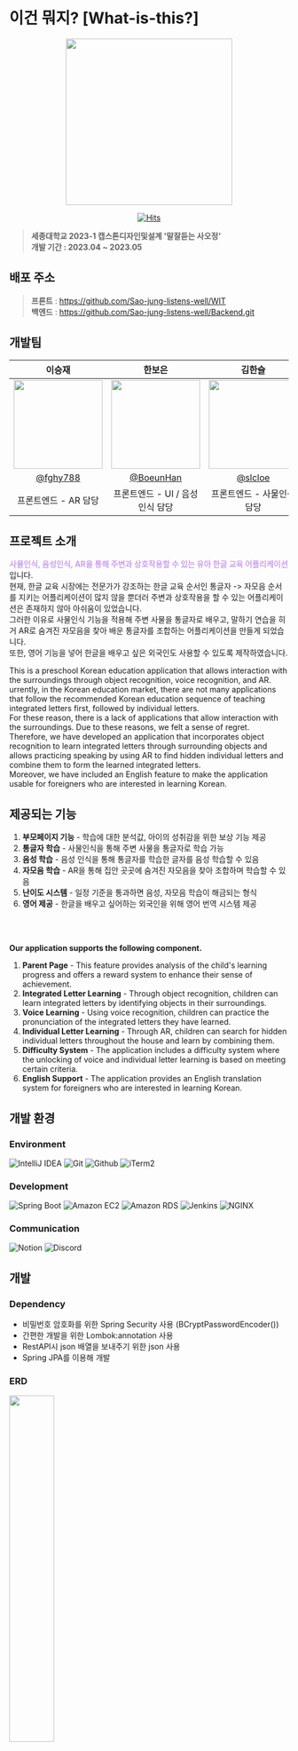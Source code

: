 # 이건 뭐지? [What-is-this?]

<div align="center">
<img width="300" src="https://github.com/Sao-jung-listens-well/WIT/blob/main/Assets/Resources/pumpkin_gold.PNG?raw=true">

[![Hits](https://hits.seeyoufarm.com/api/count/incr/badge.svg?url=https%3A%2F%2Fgithub.com%2FSao-jung-listens-well%2FBackend.git&count_bg=%23F8F981&title_bg=%23CBA0EB&icon=&icon_color=%23E7E7E7&title=hits&edge_flat=false)](https://hits.seeyoufarm.com)
</div>

> **세종대학교 2023-1 캡스톤디자인및설계 '말잘듣는 사오정'**
<br>**개발 기간 : 2023.04 ~ 2023.05**

## 배포 주소
> **프론트** : https://github.com/Sao-jung-listens-well/WIT <br>
> **백엔드** : https://github.com/Sao-jung-listens-well/Backend.git <br>

## 개발팀
|                                       이승재                                        |                                       한보은                                        |                                       김한슬                                       |                                       박성하                                       |                                                                               
|:--------------------------------------------------------------------------------:|:--------------------------------------------------------------------------------:|:-------------------------------------------------------------------------------:|:-------------------------------------------------------------------------------:|
| <img width="160px" src="https://avatars.githubusercontent.com/u/81508501?v=4" /> | <img width="160px" src="https://avatars.githubusercontent.com/u/81304917?v=4" /> | <img width="160px" src="https://avatars.githubusercontent.com/u/67732600?v=4"/> | <img width="160px" src="https://avatars.githubusercontent.com/u/67732143?v=4"/> |
|                      [@fghy788](https://github.com/fghy788)                      |                     [@BoeunHan](https://github.com/BoeunHan)                     |                      [@slcloe](https://github.com/slcloe)                       |                      [@moong2](https://github.com/moong2)                       |
|                                  프론트엔드 - AR 담당                                   |                               프론트엔드 - UI / 음성인식 담당                               |                                 프론트엔드 - 사물인식 담당                                 |                                     백엔드 담당                                      |

## 프로젝트 소개
<a style="color:#CBA0EB"><strong>사물인식, 음성인식, AR을 통해 주변과 상호작용할 수 있는 유아 한글 교육 어플리케이션</strong></a>입니다. <br>
현재, 한글 교육 시장에는 전문가가 강조하는 한글 교육 순서인 통글자 -> 자모음 순서를 지키는 어플리케이션이 많지 않을 뿐더러 주변과 상호작용을 할 수 있는 어플리케이션은 존재하지 않아 아쉬움이 있었습니다. <br>
그러한 이유로 사물인식 기능을 적용해 주변 사물을 통글자로 배우고, 말하기 연습을 히거 AR로 숨겨진 자모음을 찾아 배운 통글자를 조합하는 어플리케이션을 만들게 되었습니다. <br>
또한, 영어 기능을 넣어 한글을 배우고 싶은 외국인도 사용할 수 있도록 제작하였습니다.

This is a preschool Korean education application that allows interaction with the surroundings through object recognition, voice recognition, and AR. <br>
urrently, in the Korean education market, there are not many applications that follow the recommended Korean education sequence of teaching integrated letters first, followed by individual letters. <br>
For these reason, there is a lack of applications that allow interaction with the surroundings. Due to these reasons, we felt a sense of regret. Therefore, we have developed an application that incorporates object recognition to learn integrated letters through surrounding objects and allows practicing speaking by using AR to find hidden individual letters and combine them to form the learned integrated letters. <br>
Moreover, we have included an English feature to make the application usable for foreigners who are interested in learning Korean.

## 제공되는 기능
1. **부모페이지 기능** - 학습에 대한 분석값, 아이의 성취감을 위한 보상 기능 제공
2. **통글자 학습** - 사물인식을 통해 주변 사물을 통글자로 학습 가능
3. **음성 학습** - 음성 인식을 통해 통글자를 학습한 글자를 음성 학습할 수 있음
4. **자모음 학습** - AR을 통해 집안 곳곳에 숨겨진 자모음을 찾아 조합하며 학습할 수 있음
5. **난이도 시스템** - 일정 기준을 통과하면 음성, 자모음 학습이 해금되는 형식
6. **영어 제공** - 한글을 배우고 싶어하는 외국인을 위해 영어 번역 시스템 제공
<br>
<br>

**Our application supports the following component.**
1. **Parent Page** - This feature provides analysis of the child's learning progress and offers a reward system to enhance their sense of achievement.
2. **Integrated Letter Learning** - Through object recognition, children can learn integrated letters by identifying objects in their surroundings.
3. **Voice Learning** - Using voice recognition, children can practice the pronunciation of the integrated letters they have learned.
4. **Individual Letter Learning** - Through AR, children can search for hidden individual letters throughout the house and learn by combining them.
5. **Difficulty System** - The application includes a difficulty system where the unlocking of voice and individual letter learning is based on meeting certain criteria.
6. **English Support** - The application provides an English translation system for foreigners who are interested in learning Korean.

## 개발 환경

### Environment
![IntelliJ IDEA](https://img.shields.io/badge/IntelliJ%20IDEA-000000?style=for-the-badge&logo=IntelliJ%20IDEA&logoColor=white)
![Git](https://img.shields.io/badge/Git-F05032?style=for-the-badge&logo=Git&logoColor=white)
![Github](https://img.shields.io/badge/GitHub-181717?style=for-the-badge&logo=GitHub&logoColor=white)
![iTerm2](https://img.shields.io/badge/iTerm2-000000?style=for-the-badge&logo=iTerm2&logoColor=white)

### Development
![Spring Boot](https://img.shields.io/badge/Spring%20Boot-6DB33F?style=for-the-badge&logo=Spring%20Boot&logoColor=white)
![Amazon EC2](https://img.shields.io/badge/Amazon%20EC2-FF9900?style=for-the-badge&logo=Amazon%20EC2&logoColor=white)
![Amazon RDS](https://img.shields.io/badge/Amazon%20RDS-527FFF?style=for-the-badge&logo=Amazon%20RDS&logoColor=white)
![Jenkins](https://img.shields.io/badge/Jenkins-D24939?style=for-the-badge&logo=Jenkins&logoColor=white)
![NGINX](https://img.shields.io/badge/NGINX-009639?style=for-the-badge&logo=NGINX&logoColor=white)

### Communication
![Notion](https://img.shields.io/badge/Notion-000000?style=for-the-badge&logo=Notion&logoColor=white)
![Discord](https://img.shields.io/badge/Discord-5865F2?style=for-the-badge&logo=Discord&logoColor=white)

## 개발

### Dependency
- 비밀번호 암호화를 위한 Spring Security 사용 (BCryptPasswordEncoder())
- 간편한 개발을 위한 Lombok:annotation 사용
- RestAPI시 json 배열을 보내주기 위한 json 사용
- Spring JPA를 이용해 개발

### ERD
<img width="40%" src="https://user-images.githubusercontent.com/67732143/237047836-4ace6ae8-89dc-48db-8635-1912a91f3e6e.png"/>

### 프로젝트 구성
<img width="70%" src="https://user-images.githubusercontent.com/67732143/242218985-a5dbd919-a609-4c47-93dc-b1f8cdf0db08.jpg"/>

#### Member
1. **Entity**
> 생일, 이름, 아이디, 비밀번호 저장
2. **Repository**
> CRUD, 아이디 조회
3. **Service, Controller**
> 회원가입, 로그인, 정보 업데이트, 회원탈퇴, 부모 페이지 로그인
4. 이외
> LoginVo <br>
NoMemberException <br>
DuplicateMemberException <br>
CannotJoinException <br>
SecurityConfig

#### Word
1. **Entity**
> Member가 학습한 단어의 내용, 제공된 레벨, 성공한 레벨, 학습한 날짜
2. **Repository**
> CRUD, Member의 아이디로 조회, 제공된 레벨로 조회, 성공한 레벨로 조회, 학습한 날짜 기준 조회
3. **Service, Controller**
> 단어 학습, Member가 학습한 단어 모두 조회
4. 이외
> LevelException <br>
NoWordException <br>
DateException

#### Analysis
1. **Entity**
> Member가 학습한 단어 개수, Member의 평균 난이도, Member의 Level당 성공률
2. **Repository**
> CRUD
3. **Service, Controller**
> 분석, 날짜 기준 분석, 평균 난이도 조회
4. 이외
> LevelException <br>
NoAnalysisException <br>
DateException

#### Amends
1. **Entity**
> Member의 보상 내용, 목표 학습 단어 개수, 보상 수령까지 남은 학습 수
2. **Repository**
> CRUD
3. **Service, Controller**
> Amends 정보 input, Amends 정보 output, Amends 정보 리셋
4. 이외
> LevelException <br>
NoAmendsException

### TDD
<img width="70%" src="https://user-images.githubusercontent.com/67732143/242228054-b1d80a02-5959-408b-8239-cf304125e947.jpg">

<h3>유저 API</h3>
<div>
1. 회원가입

- 속성 NULL 여부 테스트
- 패스워드 암호화 (only service test)
- 부모 패스워드 암호화 (only service test)
- 중복 아이디 검사 (only service test)
- 회원 정보 받고 결과 반환 (controller test)
</div>
<div>
2. 로그인

- 아이디, 패스워드 조회
- 아이디, 패스워드 동일 여부 검사 (only repository test)
- 로그인 성공 / 실패 (only service test)
- 부모 패스워드 동일 여부 검사 (only repository test)
- 부모 페이지 로그인 성공 / 실패 (only service test)
- 로그인 정보 받고 정보 반환 (controller test)
- 부모 패스워드 관련 정보 받고 Amends, Analysis 반환 (controller test)
</div>
<div>
3. 회원 정보 조회

- 조회
- 회원 정보 변경
- 삭제
- 빈 db 조회 예외 핸들링
- 변경된 정보 받고 결과 반환 (controller test)
- 삭제할 정보 받고 결과 반환 (controller test)
</div>

<h3>단어 학습 API</h3>
<div>
1. 단어 학습

- 단어 학습(추가)
- 학습 단어 업데이트 (crud 전용)
</div>
<div>
2. 학습 단어 조회

- 날짜 정렬 확인
- 제공 난이도 정렬 확인
- 조회
- 빈 db 조회 예외 핸들링
</div>
<div>
3. 학습 단어 제거

- cascade 테스트 (service test)
</div>

<h3>학습 진척도 API</h3>
<div>
1. 분석 데이터 추가

- null 확인
</div>
<div>
2. 분석 데이터 조회

- 빈 db 조회 예외 핸들링
- 조회
</div>
<div>
3. 데이터 분석

- 성공률 분석
- word 테이블 빈 db 조회 예외 핸들링
- 성공률에 따른 레벨 설정
</div>

<h3>보상 API</h3>
<div>
1. 보상 정보 추가

- null 확인
</div>
<div>
2. 보상 정보 조회

- 빈 db 조회 예외 핸들링
- 조회
</div>
<div>
3. 보상 수여 계산

- 잔여 일수 계산
</div>

<h2><strike>클라우드 연결 (AWS)</strike></h2>
<h2><strike>CI/CD (jenkins)</strike></h2>
<h2><strike>ec2에 jenkins 올리기</strike></h2>
<h2><strike>무중단 배포 (NGINX)</strike></h2>
